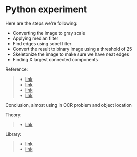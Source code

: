 # Python experiment

Here are the steps we're following:

- Converting the image to gray scale
- Applying median filter
- Find edges using sobel filter
- Convert the result to binary image using a threshold of 25
- Skeletonize the image to make sure we have neat edges
- Finding X largest connected components

Reference: 
> - [link](https://stackoverflow.com/questions/30352931/detecting-object-regions-in-image-opencv)
> - [link](https://stackoverflow.com/questions/34398188/trying-to-plot-opencvs-mser-regions-using-matplotlib)
> - [link](https://www.thecodecity.com/2016/09/text-detection-recognition-in-android-opencv.html)
> - [link](https://stackoverflow.com/questions/47595684/extract-mser-detected-areas-python-opencv)

Conclusion, almost using in OCR problem and object location

Theory:
> - [link](https://www.vlfeat.org/overview/mser.html)

Library:
> - [link](https://github.com/opencv/opencv/blob/3.2.0/samples/python/mser.py)
> - [link](http://amroamroamro.github.io/mexopencv/opencv/mser_demo.html)
